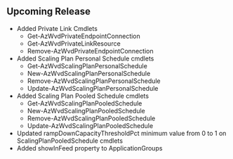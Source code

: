 <!--
    Please leave this section at the top of the change log.

    Changes for the upcoming release should go under the section titled "Upcoming Release", and should adhere to the following format:

    ## Upcoming Release
    * Overview of change #1
        - Additional information about change #1
    * Overview of change #2
        - Additional information about change #2
        - Additional information about change #2
    * Overview of change #3
    * Overview of change #4
        - Additional information about change #4

    ## YYYY.MM.DD - Version X.Y.Z (Previous Release)
    * Overview of change #1
        - Additional information about change #1
-->

## Upcoming Release
* Added Private Link Cmdlets
    - Get-AzWvdPrivateEndpointConnection
    - Get-AzWvdPrivateLinkResource
    - Remove-AzWvdPrivateEndpointConnection
* Added Scaling Plan Personal Schedule cmdlets
    - Get-AzWvdScalingPlanPersonalSchedule
    - New-AzWvdScalingPlanPersonalSchedule
    - Remove-AzWvdScalingPlanPersonalSchedule
    - Update-AzWvdScalingPlanPersonalSchedule
* Added Scaling Plan Pooled Schedule cmdlets
    - Get-AzWvdScalingPlanPooledSchedule
    - New-AzWvdScalingPlanPooledSchedule
    - Remove-AzWvdScalingPlanPooledSchedule
    - Update-AzWvdScalingPlanPooledSchedule
* Updated rampDownCapacityThresholdPct minimum value from 0 to 1 on ScalingPlanPooledSchedule cmdlets
* Added showInFeed property to ApplicationGroups
